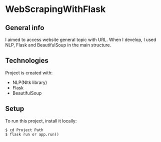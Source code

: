 # WebScrapingWithFlask
## General info
I aimed to access website general topic with URL.  When I develop, I used NLP, Flask and BeautifulSoup in the main structure.

## Technologies
Project is created with:
* NLP(Nltk library)
* Flask
* BeautifulSoup

## Setup
To run this project, install it locally:

```
$ cd Project Path
$ flask run or app.run()
```
